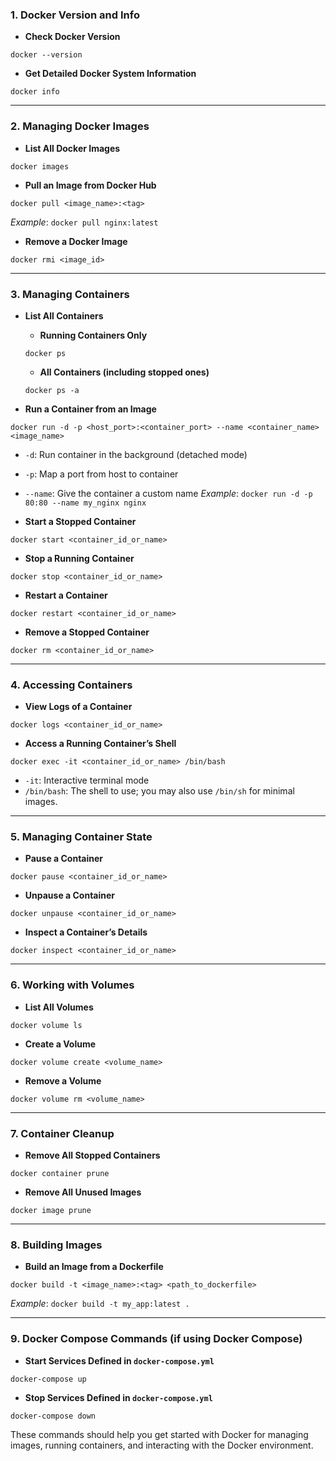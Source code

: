 
### **1\. Docker Version and Info**

* **Check Docker Version**

 ```
 docker --version
  ```
* **Get Detailed Docker System Information**

 ```
 docker info
  ```

---

### **2\. Managing Docker Images**

* **List All Docker Images**

 ```
 docker images
  ```
* **Pull an Image from Docker Hub**

 ```
 docker pull <image_name>:<tag>
  ```
*Example*: `docker pull nginx:latest`
* **Remove a Docker Image**

 ```
 docker rmi <image_id>
  ```

---

### **3\. Managing Containers**

* **List All Containers**

  * **Running Containers Only**

   ```
   docker ps
    ```
  * **All Containers (including stopped ones)**

   ```
   docker ps -a
    ```

* **Run a Container from an Image**

 ```
 docker run -d -p <host_port>:<container_port> --name <container_name> <image_name>
  ```

  * `-d`: Run container in the background (detached mode)
  * `-p`: Map a port from host to container
  * `--name`: Give the container a custom name *Example*: `docker run -d -p 80:80 --name my_nginx nginx`

* **Start a Stopped Container**

 ```
 docker start <container_id_or_name>
  ```

* **Stop a Running Container**

 ```
 docker stop <container_id_or_name>
  ```

* **Restart a Container**

 ```
 docker restart <container_id_or_name>
  ```

* **Remove a Stopped Container**

 ```
 docker rm <container_id_or_name>
  ```

---

### **4\. Accessing Containers**

* **View Logs of a Container**

 ```
 docker logs <container_id_or_name>
  ```
* **Access a Running Container’s Shell**

 ```
 docker exec -it <container_id_or_name> /bin/bash
  ```

  * `-it`: Interactive terminal mode
  * `/bin/bash`: The shell to use; you may also use `/bin/sh` for minimal images.

---

### **5\. Managing Container State**

* **Pause a Container**

 ```
 docker pause <container_id_or_name>
  ```
* **Unpause a Container**

 ```
 docker unpause <container_id_or_name>
  ```
* **Inspect a Container’s Details**

 ```
 docker inspect <container_id_or_name>
  ```

---

### **6\. Working with Volumes**

* **List All Volumes**

 ```
 docker volume ls
  ```
* **Create a Volume**

 ```
 docker volume create <volume_name>
  ```
* **Remove a Volume**

 ```
 docker volume rm <volume_name>
  ```

---

### **7\. Container Cleanup**

* **Remove All Stopped Containers**

 ```
 docker container prune
  ```
* **Remove All Unused Images**

 ```
 docker image prune
  ```

---

### **8\. Building Images**

* **Build an Image from a Dockerfile**

 ```
 docker build -t <image_name>:<tag> <path_to_dockerfile>
  ```
*Example*: `docker build -t my_app:latest .`

---

### **9\. Docker Compose Commands (if using Docker Compose)**

* **Start Services Defined in `docker-compose.yml`**

 ```
 docker-compose up
  ```
* **Stop Services Defined in `docker-compose.yml`**

 ```
 docker-compose down
  ```

These commands should help you get started with Docker for managing images, running containers, and interacting with the Docker environment. 

